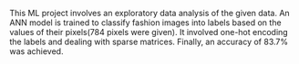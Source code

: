 This ML project involves an exploratory data analysis of the given data. An ANN model is trained to classify fashion images into labels based on the values of their pixels(784 pixels were given).
It involved one-hot encoding the labels and dealing with sparse matrices. Finally, an accuracy of 83.7% was achieved.
